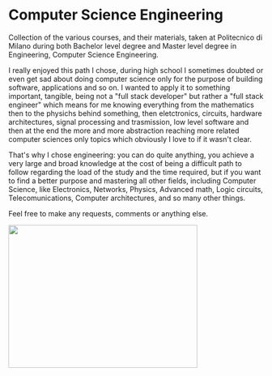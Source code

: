 # Computer Science Engineering

Collection of the various courses, and their materials, taken at Politecnico di Milano during both Bachelor level degree and Master level degree in Engineering, Computer Science Engineering.

I really enjoyed this path I chose, during high school I sometimes doubted or even get sad about doing computer science only for the purpose of building software, applications and so on.
I wanted to apply it to something important, tangible, being not a "full stack developer" but rather a "full stack engineer" which means for me knowing everything from the mathematics then to the physichs behind something, then eletctronics, circuits, hardware architectures, signal processing and trasmission, low level software and then at the end the more and more abstraction reaching more related computer sciences only topics which obviously I love to if it wasn't clear.

That's why I chose engineering: you can do quite anything, you achieve a very large and broad knowledge at the cost of being a difficult path to follow regarding the load of the study and the time required, but if you want to find a better purpose and mastering all other fields, including Computer Science, like Electronics, Networks, Physics, Advanced math, Logic circuits, Telecomunications, Computer architectures, and so many other things.

Feel free to make any requests, comments or anything else.

<div>
<a href="https://www.polimi.it/en/"><img src="https://upload.wikimedia.org/wikipedia/it/archive/b/be/20151105101950%21Logo_Politecnico_Milano.png" width="373" height="282"/></a>
</div>
